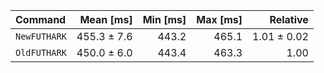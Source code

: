 | Command | Mean [ms] | Min [ms] | Max [ms] | Relative |
|:---|---:|---:|---:|---:|
| `NewFUTHARK` | 455.3 ± 7.6 | 443.2 | 465.1 | 1.01 ± 0.02 |
| `OldFUTHARK` | 450.0 ± 6.0 | 443.4 | 463.3 | 1.00 |
